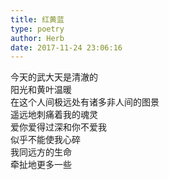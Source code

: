 ```yaml
---  
title: 红黄蓝  
type: poetry  
author: Herb  
date: 2017-11-24 23:06:16    
---  
```

今天的武大天是清澈的  
阳光和黄叶温暖  
在这个人间极远处有诸多非人间的图景  
遥远地刺痛着我的魂灵    
爱你爱得过深和你不爱我  
似乎不能使我心碎  
我同远方的生命  
牵扯地更多一些
